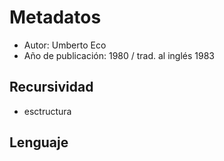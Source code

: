 # Metadatos
- Autor: Umberto Eco
- Año de publicación: 1980 / trad. al inglés 1983

## Recursividad
- esctructura
## Lenguaje